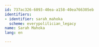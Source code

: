 ```yaml
---
id: 737ac326-6093-40ea-a158-40ea766305eb
identifiers:
- identifier: sarah_mahoka
  scheme: everypolitician_legacy
name: Sarah Mahoka
lang: en

---
```

